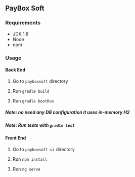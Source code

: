 ## PayBox Soft

### Requirements

- JDK 1.8
- Node
- npm

### Usage

#### Back End

1) Go to `payboxsoft` directory

2) Run `gradle build`

3) Run `gradle bootRun`

##### Note: no need any DB configuration it uses in-memory H2
##### Note: Run tests with `gradle test`

#### Front End

1) Go to `payboxsoft-ui` directory

2) Run `npm install`

3) Run `ng serve`
